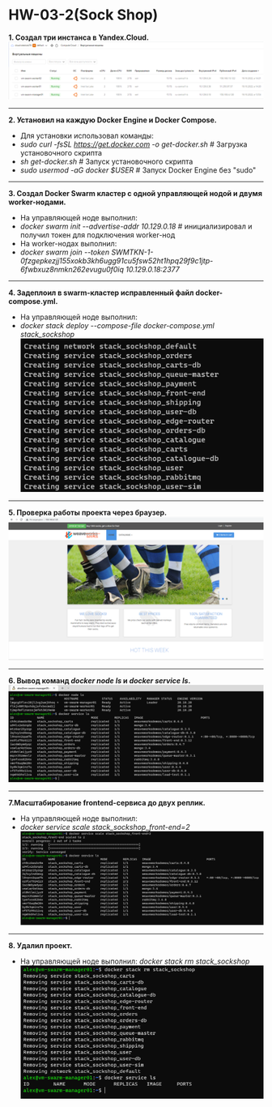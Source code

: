 # HW-03-2(Sock Shop)

**1. Создал три инстанса в Yandex.Cloud.**
![vm_swarm](./images/vm_swarm.PNG)
___
**2. Установил на каждую Docker Engine и Docker Compose.**
- Для установки использовал команды:
- _sudo curl -fsSL https://get.docker.com -o get-docker.sh_   # Загрузка установочного скрипта
- _sh get-docker.sh_   # Запуск установочного скрипта
- _sudo usermod -aG docker $USER_   # Запуск Docker Engine без "sudo"
___
**3. Создал Docker Swarm кластер с одной управляющей нодой и двумя worker-нодами.**
- На управляющей ноде выполнил:
- _docker swarm init --advertise-addr 10.129.0.18_   # инициализировал и получил токен для подключения worker-нод
- На worker-нодах выполнил:
- _docker swarm join --token SWMTKN-1-0fzgepkezjj155xokb3kh6ugg91cu5fsw52ht1hpq29f9c1jtp-6fwbxuz8nmkn262evugu0f0iq 10.129.0.18:2377_
___
**4. Задеплоил в swarm-кластер исправленный файл docker-compose.yml.**
- На управляющей ноде выполнил:
- _docker stack deploy --compose-file docker-compose.yml stack_sockshop_
![deploy_stack](./images/deploy_stack.PNG)
___
**5. Проверка работы проекта через браузер.**
![sock_shop](./images/sock_shop.PNG)
___
**6. Вывод команд _docker node ls_ и _docker service ls_.**
![swarm_cmd](./images/swarm_cmd.PNG)
___
**7.Масштабирование frontend-сервиса до двух реплик.**
- На управляющей ноде выполнил:
- _docker service scale stack_sockshop_front-end=2_
![swarm_repl](./images/swarm_repl.PNG)
___
**8. Удалил проект.**
- На управляющей ноде выполнил: _docker stack rm stack_sockshop_
![stack_rm](./images/stack_rm.PNG)
